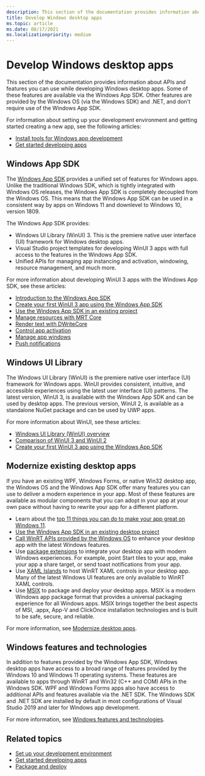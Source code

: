 ```yaml
---
description: This section of the documentation provides information about APIs and features you can use while developing a Windows desktop apps.
title: Develop Windows desktop apps
ms.topic: article
ms.date: 08/17/2021
ms.localizationpriority: medium
---
```


# Develop Windows desktop apps

This section of the documentation provides information about APIs and features you can use while developing Windows desktop apps. Some of these features are available via the Windows App SDK. Other features are provided by the Windows OS (via the Windows SDK) and .NET, and don't require use of the Windows App SDK.

For information about setting up your development environment and getting started creating a new app, see the following articles:

- [Install tools for Windows app development](../windows-app-sdk/set-up-your-development-environment.md)
- [Get started developing apps](../get-started/index.md)

## Windows App SDK

The [Windows App SDK](../windows-app-sdk/index.md) provides a unified set of features for Windows apps. Unlike the traditional Windows SDK, which is tightly integrated with Windows OS releases, the Windows App SDK is completely decoupled from the Windows OS. This means that the Windows App SDK can be used in a consistent way by apps on Windows 11 and downlevel to Windows 10, version 1809.

The Windows App SDK provides:

- Windows UI Library (WinUI) 3. This is the premiere native user interface (UI) framework for Windows desktop apps.
- Visual Studio project templates for developing WinUI 3 apps with full access to the features in the Windows App SDK.
- Unified APIs for managing app instancing and activation, windowing, resource management, and much more.

For more information about developing WinUI 3 apps with the Windows App SDK, see these articles:

- [Introduction to the Windows App SDK](../windows-app-sdk/index.md)
- [Create your first WinUI 3 app using the Windows App SDK](../winui/winui3/create-your-first-winui3-app.md)
- [Use the Windows App SDK in an existing project](../windows-app-sdk/use-windows-app-sdk-in-existing-project.md)
- [Manage resources with MRT Core](../windows-app-sdk/mrtcore/mrtcore-overview.md)
- [Render text with DWriteCore](../windows-app-sdk/dwritecore.md)
- [Control app activation](../windows-app-sdk/applifecycle/applifecycle-rich-activation.md)
- [Manage app windows](../windows-app-sdk/windowing/windowing-overview.md)
- [Push notifications](../windows-app-sdk/notifications/push/index.md)

## Windows UI Library

The Windows UI Library (WinUI) is the premiere native user interface (UI) framework for Windows apps. WinUI provides consistent, intuitive, and accessible experiences using the latest user interface (UI) patterns. The latest version, WinUI 3, is available with the Windows App SDK and can be used by desktop apps. The previous version, WinUI 2, is available as a standalone NuGet package and can be used by UWP apps.

For more information about WinUI, see these articles:

- [Windows UI Library (WinUI) overview](../winui/index.md)
- [Comparison of WinUI 3 and WinUI 2](../winui/winui3-winui2-comparison.md)
- [Create your first WinUI 3 app using the Windows App SDK](../winui/winui3/create-your-first-winui3-app.md)

## Modernize existing desktop apps

If you have an existing WPF, Windows Forms, or native Win32 desktop app, the Windows OS and the Windows App SDK offer many features you can use to deliver a modern experience in your app. Most of these features are available as modular components that you can adopt in your app at your own pace without having to rewrite your app for a different platform.

- Learn about the [top 11 things you can do to make your app great on Windows 11](../get-started/make-apps-great-for-windows.md).
- [Use the Windows App SDK in an existing desktop project](../windows-app-sdk/use-windows-app-sdk-in-existing-project.md)
- [Call WinRT APIs provided by the Windows OS](../desktop/modernize/desktop-to-uwp-enhance.md) to enhance your desktop app with the latest Windows features.
- Use [package extensions](../desktop/modernize/desktop-to-uwp-extensions.md) to integrate your desktop app with modern Windows experiences. For example, point Start tiles to your app, make your app a share target, or send toast notifications from your app.
- Use [XAML Islands](../desktop/modernize/xaml-islands.md) to host WinRT XAML controls in your desktop app. Many of the latest Windows UI features are only available to WinRT XAML controls.
- Use [MSIX](/windows/msix/) to package and deploy your desktop apps. MSIX is a modern Windows app package format that provides a universal packaging experience for all Windows apps. MSIX brings together the best aspects of MSI, .appx, App-V and ClickOnce installation technologies and is built to be safe, secure, and reliable.

For more information, see [Modernize desktop apps](../desktop/modernize/index.md).

## Windows features and technologies

In addition to features provided by the Windows App SDK, Windows desktop apps have access to a broad range of features provided by the Windows 10 and Windows 11 operating systems. These features are available to apps through WinRT and Win32 (C++ and COM) APIs in the Windows SDK. WPF and Windows Forms apps also have access to additional APIs and features available via the .NET SDK. The Windows SDK and .NET SDK are installed by default in most configurations of Visual Studio 2019 and later for Windows app development.

For more information, see [Windows features and technologies](features-and-technologies.md).

## Related topics

* [Set up your development environment](../windows-app-sdk/set-up-your-development-environment.md)
* [Get started developing apps](../get-started/index.md)
* [Package and deploy](../package-and-deploy/index.md)